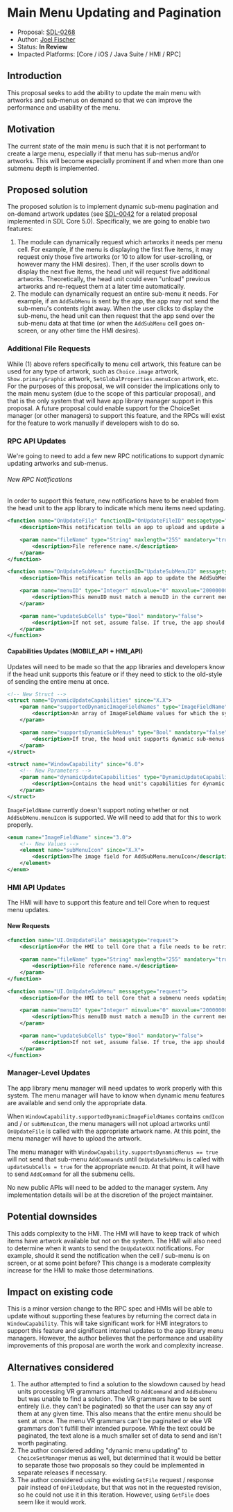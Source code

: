 # Main Menu Updating and Pagination

* Proposal: [SDL-0268](0268-main-menu-updating.md)
* Author: [Joel Fischer](https://github.com/joeljfischer)
* Status: **In Review**
* Impacted Platforms: [Core / iOS / Java Suite / HMI / RPC]

## Introduction
This proposal seeks to add the ability to update the main menu with artworks and sub-menus on demand so that we can improve the performance and usability of the menu.

## Motivation
The current state of the main menu is such that it is not performant to create a large menu, especially if that menu has sub-menus and/or artworks. This will become especially prominent if and when more than one submenu depth is implemented.

## Proposed solution
The proposed solution is to implement dynamic sub-menu pagination and on-demand artwork updates (see [SDL-0042](https://github.com/smartdevicelink/sdl_evolution/blob/master/proposals/0042-transfer-invalid-image-rpc.md) for a related proposal implemented in SDL Core 5.0). Specifically, we are going to enable two features:

1. The module can dynamically request which artworks it needs per menu cell. For example, if the menu is displaying the first five items, it may request only those five artworks (or 10 to allow for user-scrolling, or however many the HMI desires). Then, if the user scrolls down to display the next five items, the head unit will request five additional artworks. Theoretically, the head unit could even "unload" previous artworks and re-request them at a later time automatically.
2. The module can dynamically request an entire sub-menu it needs. For example, if an `AddSubMenu` is sent by the app, the app may not send the sub-menu's contents right away. When the user clicks to display the sub-menu, the head unit can then request that the app send over the sub-menu data at that time (or when the `AddSubMenu` cell goes on-screen, or any other time the HMI desires).

### Additional File Requests
While (1) above refers specifically to menu cell artwork, this feature can be used for any type of artwork, such as `Choice.image` artwork, `Show.primaryGraphic` artwork, `SetGlobalProperties.menuIcon` artwork, etc. For the purposes of this proposal, we will consider the implications only to the main menu system (due to the scope of this particular proposal), and that is the only system that will have app library manager support in this proposal. A future proposal could enable support for the ChoiceSet manager (or other managers) to support this feature, and the RPCs will exist for the feature to work manually if developers wish to do so.

### RPC API Updates
We're going to need to add a few new RPC notifications to support dynamic updating artworks and sub-menus.

###### New RPC Notifications
In order to support this feature, new notifications have to be enabled from the head unit to the app library to indicate which menu items need updating.

```xml
<function name="OnUpdateFile" functionID="OnUpdateFileID" messagetype="notification" since="x.x">
    <description>This notification tells an app to upload and update a file with a given name.</description>

    <param name="fileName" type="String" maxlength="255" mandatory="true">
        <description>File reference name.</description>
    </param>
</function>
```

```xml
<function name="OnUpdateSubMenu" functionID="UpdateSubMenuID" messagetype="notification" since="x.x">
    <description>This notification tells an app to update the AddSubMenu or its 'sub' AddCommand and AddSubMenus with the requested data</description>

    <param name="menuID" type="Integer" minvalue="0" maxvalue="2000000000" mandatory="true">
        <description>This menuID must match a menuID in the current menu structure</description>
    </param>

    <param name="updateSubCells" type="Bool" mandatory="false">
        <description>If not set, assume false. If true, the app should send AddCommands with parentIDs matching the menuID. These AddCommands will then be attached to the submenu and displayed if the submenu is selected.</description>
    </param>
</function>
```

#### Capabilities Updates (MOBILE_API + HMI_API)
Updates will need to be made so that the app libraries and developers know if the head unit supports this feature or if they need to stick to the old-style of sending the entire menu at once.

```xml
<!-- New Struct -->
<struct name="DynamicUpdateCapabilities" since="X.X">
    <param name="supportedDynamicImageFieldNames" type="ImageFieldName" array="true" mandatory="false" minsize="1">
        <description>An array of ImageFieldName values for which the system supports sending OnFileUpdate notifications. If you send an Image struct for that image field with a name without having uploaded the image data using PutFile that matches that name, the system will request that you upload the data with PutFile at a later point when the HMI needs it. The HMI will then display the image in the appropriate field. If not sent, assume false.</description>
    </param>

    <param name="supportsDynamicSubMenus" type="Bool" mandatory="false">
        <description>If true, the head unit supports dynamic sub-menus by sending OnUpdateSubMenu notifications. If true, you should not send AddCommands that attach to a parentID for an AddSubMenu until OnUpdateSubMenu is received with the menuID. At that point, you should send all AddCommands with a parentID that match the menuID. If not set, assume false.</description>
    </param>
</struct>

<struct name="WindowCapability" since="6.0">
    <!-- New Parameters -->
    <param name="dynamicUpdateCapabilities" type="DynamicUpdateCapabilities" mandatory="false" since="X.X">
        <description>Contains the head unit's capabilities for dynamic updating features declaring if the module will send dynamic update RPCs.</description>
    </param>
</struct>
```

`ImageFieldName` currently doesn't support noting whether or not `AddSubMenu.menuIcon` is supported. We will need to add that for this to work properly.

```xml
<enum name="ImageFieldName" since="3.0">
    <!-- New Values -->
    <element name="subMenuIcon" since="X.X">
        <description>The image field for AddSubMenu.menuIcon</description>
    </element>
</enum>
```

### HMI API Updates
The HMI will have to support this feature and tell Core when to request menu updates.

#### New Requests
```xml
<function name="UI.OnUpdateFile" messagetype="request">
    <description>For the HMI to tell Core that a file needs to be retrieved from the app.</description>

    <param name="fileName" type="String" maxlength="255" mandatory="true">
        <description>File reference name.</description>
    </param>
</function>

<function name="UI.OnUpdateSubMenu" messagetype="request">
    <description>For the HMI to tell Core that a submenu needs updating</description>

    <param name="menuID" type="Integer" minvalue="0" maxvalue="2000000000" mandatory="true">
        <description>This menuID must match a menuID in the current menu structure</description>
    </param>

    <param name="updateSubCells" type="Bool" mandatory="false">
        <description>If not set, assume false. If true, the app should send AddCommands with parentIDs matching the menuID. These AddCommands will then be attached to the submenu and displayed if the submenu is selected.</description>
    </param>
</function>
```

### Manager-Level Updates
The app library menu manager will need updates to work properly with this system. The menu manager will have to know when dynamic menu features are available and send only the appropriate data.

When `WindowCapability.supportedDynamicImageFieldNames` contains `cmdIcon` and / or `subMenuIcon`, the menu managers will not upload artworks until `OnUpdateFile` is called with the appropriate artwork name. At this point, the menu manager will have to upload the artwork. 

The menu manager with `WindowCapability.supportsDynamicMenus == true` will not send that sub-menu `AddCommand`s until `OnUpdateSubMenu` is called with `updateSubCells = true` for the appropriate `menuID`. At that point, it will have to send `AddCommand` for all the submenu cells.

No new public APIs will need to be added to the manager system. Any implementation details will be at the discretion of the project maintainer.

## Potential downsides
This adds complexity to the HMI. The HMI will have to keep track of which items have artwork available but not on the system. The HMI will also need to determine when it wants to send the `OnUpdateXXX` notifications. For example, should it send the notification when the cell / sub-menu is on screen, or at some point before? This change is a moderate complexity increase for the HMI to make those determinations.

## Impact on existing code
This is a minor version change to the RPC spec and HMIs will be able to update without supporting these features by returning the correct data in `WindowCapability`. This will take significant work for HMI integrators to support this feature and significant internal updates to the app library menu managers. However, the author believes that the performance and usability improvements of this proposal are worth the work and complexity increase.

## Alternatives considered
1. The author attempted to find a solution to the slowdown caused by head units processing VR grammars attached to `AddCommand` and `AddSubmenu` but was unable to find a solution. The VR grammars have to be sent entirely (i.e. they can't be paginated) so that the user can say any of them at any given time. This also means that the entire menu should be sent at once. The menu VR grammars can't be paginated or else VR grammars don't fulfill their intended purpose. While the text could be paginated, the text alone is a much smaller set of data to send and isn't worth paginating.
2. The author considered adding "dynamic menu updating" to `ChoiceSetManager` menus as well, but determined that it would be better to separate those two proposals so they could be implemented in separate releases if necessary.
3. The author considered using the existing `GetFile` request / response pair instead of `OnFileUpdate`, but that was not in the requested revision, so he could not use it in this iteration. However, using `GetFile` does seem like it would work.
